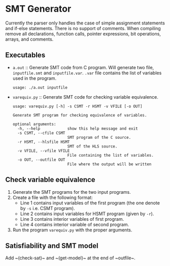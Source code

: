 # SMT Generator
Currently the parser only handles the case of simple assignment statements and if-else statements. There is no support of comments. When compiling remove all declarations, function calls, pointer expressions, bit operations, arrays, and comments.
## Executables
  - `a.out` :: Generate SMT code from C program. Will generate two file, `inputfile.smt` and `inputfile.var`. `.var` file contains the list of variables used in the program.
    ```
    usage: ./a.out inputfile
    ```
  - `varequiv.py` :: Generate SMT code for checking variable equivalence.
    ```
    usage: varequiv.py [-h] -s CSMT -r HSMT -v VFILE [-o OUT]
    
    Generate SMT program for checking equivalence of variables.
    
    optional arguments:
      -h, --help            show this help message and exit
      -s CSMT, --cfile CSMT
                            SMT program of the C source.
      -r HSMT, --hlsfile HSMT
                            SMT of the HLS source.
      -v VFILE, --vfile VFILE
                            File containing the list of variables.
      -o OUT, --outfile OUT
                            File where the output will be written
    ```
## Check variable equivalence
  1. Generate the SMT programs for the two input programs.
  2. Create a file with the following format:
     - Line 1 contains input variables of the first program (the one denote by `-s` i.e. CSMT program).
     - Line 2 contains input variables for HSMT program (given by `-r`).
     - Line 3 contains interior variables of first program.
     - Line 4 contains interior variable of second program.
  3. Run the program `varequiv.py` with the proper arguments.
## Satisfiability and SMT model
  Add ~(check-sat)~ and ~(get-model)~ at the end of ~outfile~.
